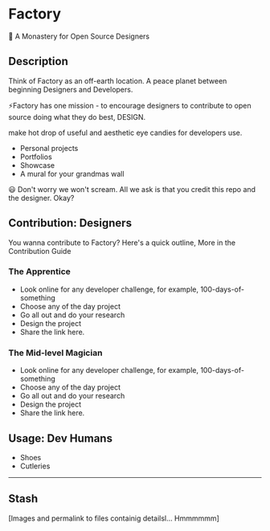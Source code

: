 # Factory

🚧 A Monastery for Open Source Designers

## Description
Think of Factory as an off-earth location. A peace planet between beginning Designers and Developers.

⚡Factory has one mission - to encourage designers to contribute to open source doing what they do best, DESIGN.

make hot drop of useful and aesthetic eye candies for developers use. 
- Personal projects
- Portfolios
- Showcase
- A mural for your grandmas wall

😃 Don't worry we won't scream. All we ask is that you credit this repo and the designer. Okay?

## Contribution: Designers
You wanna contribute to Factory? Here's a quick outline, More in the Contribution Guide
### The Apprentice
- Look online for any developer challenge, for example, 100-days-of-something
- Choose any of the day project
- Go all out and do your research
- Design the project
- Share the link here.

### The Mid-level Magician
- Look online for any developer challenge, for example, 100-days-of-something
- Choose any of the day project
- Go all out and do your research
- Design the project
- Share the link here.


## Usage: Dev Humans
- Shoes
- Cutleries

<hr />

## Stash
[Images and permalink to files containig detailsl... Hmmmmmm]

